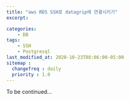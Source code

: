 ```yaml
---
title: "aws RDS SSH로 datagrip에 연결시키기"
excerpt: 

categories:
    - DB
tags:
    - SSH
    - Postgresql
last_modified_at: 2020-10-23T08:06:00-05:00
sitemap :
  changefreq : daily
  priority : 1.0
---
```

To be continued...
